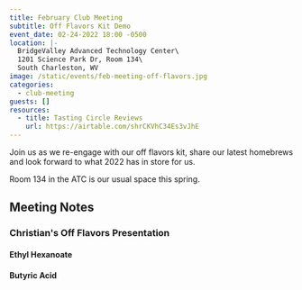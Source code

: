 ```yaml
---
title: February Club Meeting
subtitle: Off Flavors Kit Demo
event_date: 02-24-2022 18:00 -0500
location: |-
  BridgeValley Advanced Technology Center\
  1201 Science Park Dr, Room 134\
  South Charleston, WV
image: /static/events/feb-meeting-off-flavors.jpg
categories:
  - club-meeting
guests: []
resources:
  - title: Tasting Circle Reviews
    url: https://airtable.com/shrCKVhC34Es3vJhE
---
```

Join us as we re-engage with our off flavors kit, share our latest homebrews and look forward to what 2022 has in store for us.

Room 134 in the ATC is our usual space this spring.

## Meeting Notes

### Christian's Off Flavors Presentation

#### Ethyl Hexanoate

#### Butyric Acid
